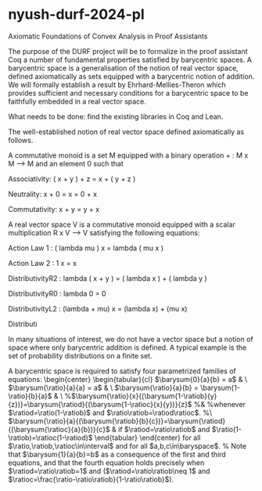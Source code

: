 # nyush-durf-2024-pl

Axiomatic Foundations of Convex Analysis in Proof Assistants

The purpose of the DURF project will be to formalize in the proof assistant Coq
a number of fundamental properties satisfied by barycentric spaces.
A barycentric space is a generalisation of the notion of real vector space,
defined axiomatically as sets equipped with a barycentric notion of addition.
We will formally establish a result by Ehrhard-Mellies-Theron which provides
sufficient and necessary conditions for a barycentric space to be faithfully
embedded in a real vector space.

What needs to be done: find the existing libraries in Coq and Lean.

The well-established notion of real vector space defined axiomatically as follows.

A commutative monoid is a set M equipped with a binary operation + : M x M --> M and an element 0 such that

Associativity: ( x + y ) + z = x + ( y + z )

Neutrality: x + 0 = x = 0 + x

Commutativity: x + y = y + x

A real vector space V is a commutative monoid equipped with a scalar multiplication R x V --> V 
satisfying the following equations:

Action Law 1 : ( lambda mu ) x = lambda ( mu x )

Action Law 2 : 1 x = x

DistributivityR2 : lambda ( x + y ) = ( lambda x ) + ( lambda y )

DistributivityR0 : lambda 0 = 0

DistributivityL2 : (lambda + mu) x = (lambda x) + (mu x)

Distributi

In many situations of interest, we do not have a vector space but a notion of space where only barycentric addition is defined.
A typical example is the set of probability distributions on a finite set.

A barycentric space is required to satisfy four parametrized families
of equations:
\begin{center}
\begin{tabular}{cl}
$\barysum{0}{a}{b} = a$ &
\\
$\barysum{\ratio}{a}{a} = a$ &
\\
$\barysum{\ratio}{a}{b} = \barysum{1-\ratio}{b}{a}$ &
\\
%$\barysum{\ratio}{x}{(\barysum{1-\ratiob}{y}{z})}=\barysum{\ratiod}{(\barysum{1-\ratioc}{x}{y})}{z}$
%&
%whenever $\ratiod=\ratio(1-\ratiob)$ and $\ratio\ratiob=\ratiod\ratioc$.
%\\
$\barysum{\ratio}{a}{(\barysum{\ratiob}{b}{c})}=\barysum{\ratiod}{(\barysum{\ratioc}{a}{b})}{c}$
&
if $\ratiod=\ratio\ratiob$ and $\ratio(1-\ratiob)=\ratioc(1-\ratiod)$
\end{tabular}
\end{center}
for all $\ratio,\ratiob,\ratioc\in\interval$ and for all $a,b,c\in\baryspace$.
%
Note that $\barysum{1}{a}{b}=b$ as a consequence of the first and third equations,
and that the fourth equation holds precisely when $\ratiod=\ratio\ratiob=1$ and ($\ratiod=\ratio\ratiob\neq 1$ 
and $\ratioc=\frac{\ratio-\ratio\ratiob}{1-\ratio\ratiob}$).

